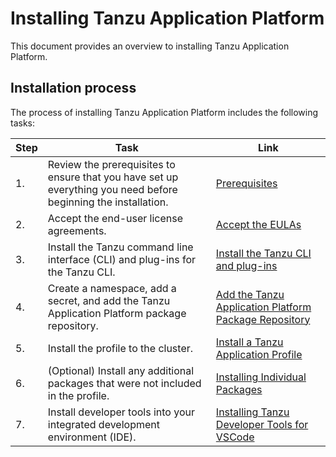 # Installing Tanzu Application Platform

This document provides an overview to installing Tanzu Application Platform.

## <a id='install-process'></a>Installation process

The process of installing Tanzu Application Platform includes the following tasks:

|Step|Task|Link|
|----|----|----|
|1.| Review the prerequisites to ensure that you have set up everything you need before beginning the installation.|[Prerequisites](install-general.md#prereqs)|
|2.| Accept the end-user license agreements.|[Accept the EULAs](install-general.md#eulas)|
|3.| Install the Tanzu command line interface (CLI) and plug-ins for the Tanzu CLI.|[Install the Tanzu CLI and plug-ins](install-general.md#cli-and-plugin)|
|4.| Create a namespace, add a secret, and add the Tanzu Application Platform package repository. |[Add the Tanzu Application Platform Package Repository](install.md#add-package-repositories)|
|5.| Install the profile to the cluster. |[Install a Tanzu Application Profile](install.md#install-profile)|
|6.| (Optional) Install any additional packages that were not included in the profile. |[Installing Individual Packages](install-components.md)|
|7.| Install developer tools into your integrated development environment (IDE). | [Installing Tanzu Developer Tools for VSCode](vscode-extension/install.md)
